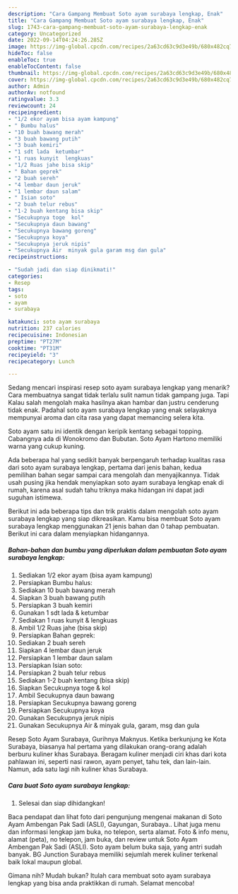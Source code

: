 ```yaml
---
description: "Cara Gampang Membuat Soto ayam surabaya lengkap, Enak"
title: "Cara Gampang Membuat Soto ayam surabaya lengkap, Enak"
slug: 1743-cara-gampang-membuat-soto-ayam-surabaya-lengkap-enak
category: Uncategorized
date: 2022-09-14T04:24:26.285Z
image: https://img-global.cpcdn.com/recipes/2a63cd63c9d3e49b/680x482cq70/soto-ayam-surabaya-lengkap-foto-resep-utama.jpg
hideToc: false
enableToc: true
enableTocContent: false
thumbnail: https://img-global.cpcdn.com/recipes/2a63cd63c9d3e49b/680x482cq70/soto-ayam-surabaya-lengkap-foto-resep-utama.jpg
cover: https://img-global.cpcdn.com/recipes/2a63cd63c9d3e49b/680x482cq70/soto-ayam-surabaya-lengkap-foto-resep-utama.jpg
author: Admin
authorAv: notfound
ratingvalue: 3.3
reviewcount: 24
recipeingredient:
- "1/2 ekor ayam bisa ayam kampung"
- " Bumbu halus"
- "10 buah bawang merah"
- "3 buah bawang putih"
- "3 buah kemiri"
- "1 sdt lada  ketumbar"
- "1 ruas kunyit  lengkuas"
- "1/2 Ruas jahe bisa skip"
- " Bahan geprek"
- "2 buah sereh"
- "4 lembar daun jeruk"
- "1 lembar daun salam"
- " Isian soto"
- "2 buah telur rebus"
- "1-2 buah kentang bisa skip"
- "Secukupnya toge  kol"
- "Secukupnya daun bawang"
- "Secukupnya bawang goreng"
- "Secukupnya koya"
- "Secukupnya jeruk nipis"
- "Secukupnya Air  minyak gula garam msg dan gula"
recipeinstructions:

- "Sudah jadi dan siap dinikmati!"
categories:
- Resep
tags:
- soto
- ayam
- surabaya

katakunci: soto ayam surabaya 
nutrition: 237 calories
recipecuisine: Indonesian
preptime: "PT27M"
cooktime: "PT31M"
recipeyield: "3"
recipecategory: Lunch

---
```



Sedang mencari inspirasi resep soto ayam surabaya lengkap yang menarik? Cara membuatnya sangat tidak terlalu sulit namun tidak gampang juga. Tapi Kalau salah mengolah maka hasilnya akan hambar dan justru cenderung tidak enak. Padahal soto ayam surabaya lengkap yang enak selayaknya mempunyai aroma dan cita rasa yang dapat memancing selera kita.


Soto ayam satu ini identik dengan keripik kentang sebagai topping. Cabangnya ada di Wonokromo dan Bubutan. Soto Ayam Hartono memiliki warna yang cukup kuning.

Ada beberapa hal yang sedikit banyak berpengaruh terhadap kualitas rasa dari soto ayam surabaya lengkap, pertama dari jenis bahan, kedua pemilihan bahan segar sampai cara mengolah dan menyajikannya. Tidak usah pusing jika hendak menyiapkan soto ayam surabaya lengkap enak di rumah, karena asal sudah tahu triknya maka hidangan ini dapat jadi suguhan istimewa.


Berikut ini ada beberapa tips dan trik praktis dalam mengolah soto ayam surabaya lengkap yang siap dikreasikan. Kamu bisa membuat Soto ayam surabaya lengkap menggunakan 21 jenis bahan dan 0 tahap pembuatan. Berikut ini cara dalam menyiapkan hidangannya.

<!--inarticleads1-->

##### Bahan-bahan dan bumbu yang diperlukan dalam pembuatan Soto ayam surabaya lengkap:

1. Sediakan 1/2 ekor ayam (bisa ayam kampung)
1. Persiapkan  Bumbu halus:
1. Sediakan 10 buah bawang merah
1. Siapkan 3 buah bawang putih
1. Persiapkan 3 buah kemiri
1. Gunakan 1 sdt lada &amp; ketumbar
1. Sediakan 1 ruas kunyit &amp; lengkuas
1. Ambil 1/2 Ruas jahe (bisa skip)
1. Persiapkan  Bahan geprek:
1. Sediakan 2 buah sereh
1. Siapkan 4 lembar daun jeruk
1. Persiapkan 1 lembar daun salam
1. Persiapkan  Isian soto:
1. Persiapkan 2 buah telur rebus
1. Sediakan 1-2 buah kentang (bisa skip)
1. Siapkan Secukupnya toge &amp; kol
1. Ambil Secukupnya daun bawang
1. Persiapkan Secukupnya bawang goreng
1. Persiapkan Secukupnya koya
1. Gunakan Secukupnya jeruk nipis
1. Gunakan Secukupnya Air &amp; minyak gula, garam, msg dan gula


Resep Soto Ayam Surabaya, Gurihnya Maknyus. Ketika berkunjung ke Kota Surabaya, biasanya hal pertama yang dilakukan orang-orang adalah berburu kuliner khas Surabaya. Beragam kuliner menjadi ciri khas dari kota pahlawan ini, seperti nasi rawon, ayam penyet, tahu tek, dan lain-lain. Namun, ada satu lagi nih kuliner khas Surabaya. 

<!--inarticleads2-->

##### Cara buat Soto ayam surabaya lengkap:


1. Selesai dan siap dihidangkan!

Baca pendapat dan lihat foto dari pengunjung mengenai makanan di Soto Ayam Ambengan Pak Sadi (ASLI), Gayungan, Surabaya.. Lihat juga menu dan informasi lengkap jam buka, no telepon, serta alamat. Foto &amp; info menu, alamat (peta), no telepon, jam buka, dan review untuk Soto Ayam Ambengan Pak Sadi (ASLI). Soto ayam belum buka saja, yang antri sudah banyak. BG Junction Surabaya memiliki sejumlah merek kuliner terkenal baik lokal maupun global. 

Gimana nih? Mudah bukan? Itulah cara membuat soto ayam surabaya lengkap yang bisa anda praktikkan di rumah. Selamat mencoba!
